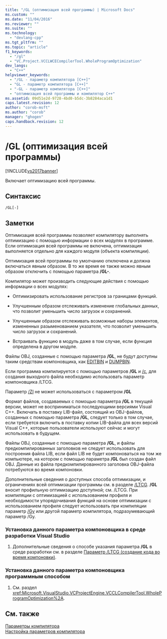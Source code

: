 ```yaml
---
title: "/GL (оптимизация всей программы) | Microsoft Docs"
ms.custom: ""
ms.date: "11/04/2016"
ms.reviewer: ""
ms.suite: ""
ms.technology: 
  - "devlang-cpp"
ms.tgt_pltfrm: ""
ms.topic: "article"
f1_keywords: 
  - "/gl"
  - "VC.Project.VCCLWCECompilerTool.WholeProgramOptimization"
dev_langs: 
  - "C++"
helpviewer_keywords: 
  - "/GL - параметр компилятора [C++]"
  - "GL - параметр компилятора [C++]"
  - "-GL - параметр компилятора [C++]"
  - "оптимизация всей программы и компилятор C++"
ms.assetid: 09d51e2d-9728-4bd0-b5dc-3b8284aca1d1
caps.latest.revision: 12
author: "corob-msft"
ms.author: "corob"
manager: "ghogen"
caps.handback.revision: 12
---
```

# /GL (оптимизация всей программы)
[!INCLUDE[vs2017banner](../../assembler/inline/includes/vs2017banner.md)]

Включает оптимизацию всей программы.  
  
## Синтаксис  
  
```  
/GL[-]  
```  
  
## Заметки  
 Оптимизация всей программы позволяет компилятору выполнять оптимизацию с помощью информации о всех модулях в программе.  Если оптимизация всей программы не включена, оптимизация выполняется отдельно для каждого модуля \(объекта компиляции\).  
  
 Оптимизация всей программы по умолчанию отключена и должна включаться явным образом.  В то же время ее также можно явным образом отключить с помощью параметра **\/GL\-**.  
  
 Компилятор может производить следующие действия с помощью информации о всех модулях:  
  
-   Оптимизировать использование регистров за границами функций.  
  
-   Улучшенным образом отслеживать изменение глобальных данных, что позволит уменьшить число загрузок и сохранений.  
  
-   Улучшенным образом отслеживать возможные наборы элементов, измененных разыменованием указателя, что позволит уменьшить число загрузок и сохранений.  
  
-   Встраивать функцию в модуль даже в том случае, если функция определена в другом модуле.  
  
 Файлы OBJ, созданные с помощью параметра **\/GL**, не будут доступны таким средствам компоновщика, как [EDITBIN](../Topic/EDITBIN%20Reference.md) и [DUMPBIN](../../build/reference/dumpbin-reference.md).  
  
 Если программа компилируется с помощью параметров **\/GL** и [\/c](../../build/reference/c-compile-without-linking.md), для создания выходного файла необходимо использовать параметр компоновщика \/LTCG.  
  
 Параметр [\/ZI](../Topic/-Z7,%20-Zi,%20-ZI%20\(Debug%20Information%20Format\).md) не может использоваться с параметром **\/GL**  
  
 Формат файлов, создаваемых с помощью параметра **\/GL** в текущей версии, может не восприниматься последующими версиями Visual C\+\+.  Включать в поставку LIB\-файл, состоящий из OBJ\-файлов, созданных с помощью параметра **\/GL**, следует только в том случае, если требуется включить в поставку копии LIB\-файла для всех версий Visual C\+\+, которые пользователи используют сейчас и могут использовать в будущем.  
  
 Файлы OBJ, созданные с помощью параметра **\/GL**, и файлы предкомпилированных заголовков не следует использовать для построения файла LIB, если файл LIB не будет компоноваться на том же компьютере, на котором с помощью параметра **\/GL** был создан файл OBJ.  Данные из файла предкомпилированного заголовка OBJ\-файла потребуются во время компоновки.  
  
 Дополнительные сведения о доступных способа оптимизации, и ограничениях всей оптимизации программы см. в разделе [\/LTCG](../../build/reference/ltcg-link-time-code-generation.md).  **\/GL** вносит профильную оптимизацию доступной; см. \/LTCG.  При компиляции с оптимизацией с использованием профиля и необходимости упорядочивания функций на основе оптимизации с использованием профиля следует использовать при компиляции параметр [\/Gy](../../build/reference/gy-enable-function-level-linking.md) или другой параметр компилятора, подразумевающий параметр \/Gy.  
  
### Установка данного параметра компоновщика в среде разработки Visual Studio  
  
1.  Дополнительные сведения о способе указания параметра **\/GL** в среде разработки см. в разделе [Параметр \/LTCG \(создание кода во время компоновки\)](../../build/reference/ltcg-link-time-code-generation.md).  
  
### Установка данного параметра компоновщика программным способом  
  
1.  См. раздел <xref:Microsoft.VisualStudio.VCProjectEngine.VCCLCompilerTool.WholeProgramOptimization%2A>.  
  
## См. также  
 [Параметры компилятора](../../build/reference/compiler-options.md)   
 [Настройка параметров компилятора](../Topic/Setting%20Compiler%20Options.md)